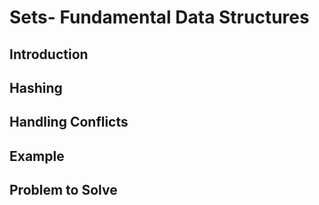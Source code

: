 # Sets- Fundamental Data Structures

## Introduction

## Hashing

## Handling Conflicts

## Example

## Problem to Solve